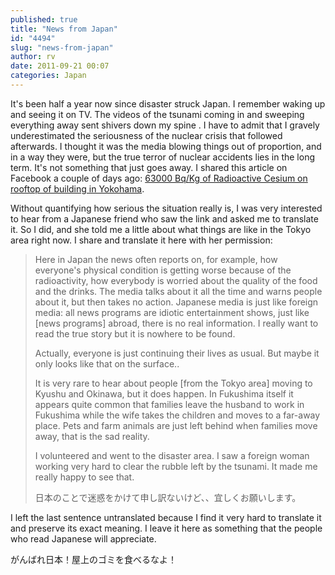 ```yaml
---
published: true
title: "News from Japan"
id: "4494"
slug: "news-from-japan"
author: rv
date: 2011-09-21 00:07
categories: Japan
---
```

It's been half a year now since disaster struck Japan. I remember waking up and seeing it on TV. The videos of the tsunami coming in and sweeping everything away sent shivers down my spine . I have to admit that I gravely underestimated the seriousness of the nuclear crisis that followed afterwards. I thought it was the media blowing things out of proportion, and in a way they were, but the true terror of nuclear accidents lies in the long term. It's not something that just goes away. I shared this article on Facebook a couple of days ago: <a href="http://ex-skf.blogspot.com/2011/09/63000-bqkg-of-radioactive-cesium-from.html" target="_blank">63000 Bq/Kg of Radioactive Cesium on rooftop of building in Yokohama</a>.

Without quantifying how serious the situation really is, I was very interested to hear from a Japanese friend who saw the link and asked me to translate it. So I did, and she told me a little about what things are like in the Tokyo area right now. I share and translate it here with her permission:
<blockquote>Here in Japan the news often reports on, for example, how everyone's physical condition is getting worse because of the radioactivity, how everybody is worried about the quality of the food and the drinks. The media talks about it all the time and warns people about it, but then takes no action. Japanese media is just like foreign media: all news programs are idiotic entertainment shows, just like [news programs] abroad, there is no real information. I really want to read the true story but it is nowhere to be found.

Actually, everyone is just continuing their lives as usual. But maybe it only looks like that on the surface..

It is very rare to hear about people [from the Tokyo area] moving to Kyushu and Okinawa, but it does happen. In Fukushima itself it appears quite common that families leave the husband to work in Fukushima while the wife takes the children and moves to a far-away place. Pets and farm animals are just left behind when families move away, that is the sad reality.

I volunteered and went to the disaster area. I saw a foreign woman working very hard to clear the rubble left by the tsunami. It made me really happy to see that.

日本のことで迷惑をかけて申し訳ないけど、、宜しくお願いします。</blockquote>
I left the last sentence untranslated because I find it very hard to translate it and preserve its exact meaning. I leave it here as something that the people who read Japanese will appreciate.

がんばれ日本！屋上のゴミを食べるなよ！

&nbsp;